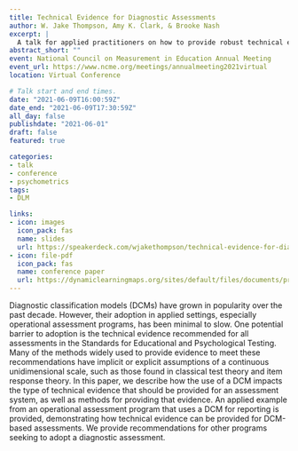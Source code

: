 ```yaml
---
title: Technical Evidence for Diagnostic Assessments
author: W. Jake Thompson, Amy K. Clark, & Brooke Nash
excerpt: |
  A talk for applied practitioners on how to provide robust technical evidence for assessments using diagnostic classification models.
abstract_short: ""
event: National Council on Measurement in Education Annual Meeting
event_url: https://www.ncme.org/meetings/annualmeeting2021virtual
location: Virtual Conference

# Talk start and end times.
date: "2021-06-09T16:00:59Z"
date_end: "2021-06-09T17:30:59Z"
all_day: false
publishdate: "2021-06-01"
draft: false
featured: true

categories:
- talk
- conference
- psychometrics
tags:
- DLM

links:
- icon: images
  icon_pack: fas
  name: slides
  url: https://speakerdeck.com/wjakethompson/technical-evidence-for-diagnostic-assessments
- icon: file-pdf
  icon_pack: fas
  name: conference paper
  url: https://dynamiclearningmaps.org/sites/default/files/documents/presentations/NCME_2021_Technical_Evidence_for_Diagnostic_Assessments.pdf
---
```


Diagnostic classification models (DCMs) have grown in popularity over the past decade. However, their adoption in applied settings, especially operational assessment programs, has been minimal to slow. One potential barrier to adoption is the technical evidence recommended for all assessments in the Standards for Educational and Psychological Testing. Many of the methods widely used to provide evidence to meet these recommendations have implicit or explicit assumptions of a continuous unidimensional scale, such as those found in classical test theory and item response theory. In this paper, we describe how the use of a DCM impacts the type of technical evidence that should be provided for an assessment system, as well as methods for providing that evidence. An applied example from an operational assessment program that uses a DCM for reporting is provided, demonstrating how technical evidence can be provided for DCM-based assessments. We provide recommendations for other programs seeking to adopt a diagnostic assessment.
